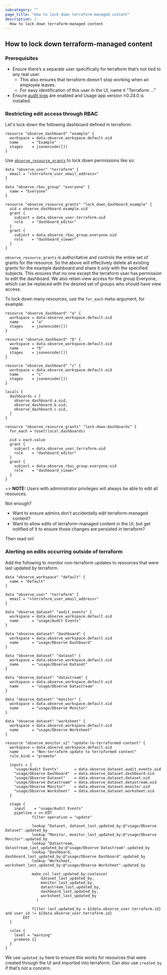 ```yaml
---
subcategory: ""
page_title: "How to lock down terraform-managed content"
description: |-
  How to lock down terraform-managed content
---
```


## How to lock down terraform-managed content

### Prerequisites

- Ensure there’s a separate user specifically for terraform that’s not tied to any real user.
  - This also ensures that terraform doesn't stop working when an employee leaves.
  - For easy identification of this user in the UI, name it "Terraform ..."
- Ensure [audit logs](https://docs.observeinc.com/en/latest/content/reference/rbac/auditTrail.html) are enabled and Usage app version ≥0.24.0 is installed.

### Restricting edit access through RBAC

Let's lock down the following dashboard defined in terraform:

```hcl
resource "observe_dashboard" "example" {
  workspace = data.observe_workspace.default.oid
  name      = "Example"
  stages    = jsonencode([])
}
```

Use [`observe_resource_grants`](https://registry.terraform.io/providers/observeinc/observe/latest/docs/resources/resource_grants) to lock down permissions like so:

```hcl
data "observe_user" "terraform" {
  email = "<terraform_user_email_address>"
}

data "observe_rbac_group" "everyone" {
  name = "Everyone"
}

resource "observe_resource_grants" "lock_down_dashboard_example" {
  oid = observe_dashboard.example.oid
  grant {
    subject = data.observe_user.terraform.oid
    role    = "dashboard_editor"
  }
  grant {
    subject = data.observe_rbac_group.everyone.oid
    role    = "dashboard_viewer"
  }
}
```
`observe_resource_grants` is authoritative and controls the entire set of grants for the resource. So the above will effectively delete all existing grants for the example dashboard and share it *only* with the specified subjects. This ensures that no one except the terraform user has permission to edit the dashboard. We also retain view access for the group Everyone, which can be replaced with the desired set of groups who should have view access.

To lock down many resources, use the `for_each` meta-argument, for example:

```
resource "observe_dashboard" "a" {
  workspace = data.observe_workspace.default.oid
  name      = "a"
  stages    = jsonencode([])
}

resource "observe_dashboard" "b" {
  workspace = data.observe_workspace.default.oid
  name      = "b"
  stages    = jsonencode([])
}

resource "observe_dashboard" "c" {
  workspace = data.observe_workspace.default.oid
  name      = "c"
  stages    = jsonencode([])
}

locals {
  dashboards = [
    observe_dashboard.a.oid,
    observe_dashboard.b.oid,
    observe_dashboard.c.oid,
  ]
}

resource "observe_resource_grants" "lock-down-dashboards" {
  for_each = toset(local.dashboards)

  oid = each.value
  grant {
    subject = data.observe_user.terraform.oid
    role    = "dashboard_editor"
  }
  grant {
    subject = data.observe_rbac_group.everyone.oid
    role    = "dashboard_viewer"
  }
}
```

~> **NOTE:** Users with administrator privileges will always be able to edit all resources.

Not enough?
- Want to ensure admins don't accidentally edit terraform-managed content?
- Want to allow edits of terraform-managed content in the UI, but get notified of it to ensure those changes are persisted in terraform?

Then read on!

### Alerting on edits occurring outside of terraform


Add the following to monitor non-terraform updates to resources that were last updated by terraform.

```hcl
data "observe_workspace" "default" {
  name = "Default"
}

data "observe_user" "terraform" {
  email = "<terraform_user_email_address>"
}

data "observe_dataset" "audit_events" {
  workspace = data.observe_workspace.default.oid
  name      = "usage/Audit Events"
}

data "observe_dataset" "dashboard" {
  workspace = data.observe_workspace.default.oid
  name      = "usage/Observe Dashboard"
}

data "observe_dataset" "dataset" {
  workspace = data.observe_workspace.default.oid
  name      = "usage/Observe Dataset"
}

data "observe_dataset" "datastream" {
  workspace = data.observe_workspace.default.oid
  name      = "usage/Observe Datastream"
}

data "observe_dataset" "monitor" {
  workspace = data.observe_workspace.default.oid
  name      = "usage/Observe Monitor"
}

data "observe_dataset" "worksheet" {
  workspace = data.observe_workspace.default.oid
  name      = "usage/Observe Worksheet"
}

resource "observe_monitor_v2" "update-to-terraformed-content" {
  workspace = data.observe_workspace.default.oid
  name      = "Non-terraform update to terraformed content"
  rule_kind = "promote"

  inputs = {
    "usage/Audit Events"       = data.observe_dataset.audit_events.oid
    "usage/Observe Dashboard"  = data.observe_dataset.dashboard.oid
    "usage/Observe Dataset"    = data.observe_dataset.dataset.oid
    "usage/Observe Datastream" = data.observe_dataset.datastream.oid
    "usage/Observe Monitor"    = data.observe_dataset.monitor.oid
    "usage/Observe Worksheet"  = data.observe_dataset.worksheet.oid
  }

  stage {
    input    = "usage/Audit Events"
    pipeline = <<-EOT
            filter operation = "update"
            
            lookup ^Dataset, dataset_last_updated_by:@"usage/Observe Dataset".updated_by
            lookup ^Monitor, monitor_last_updated_by:@"usage/Observe Monitor".updated_by
            lookup ^Datastream, datastream_last_updated_by:@"usage/Observe Datastream".updated_by
            lookup ^Dashboard, dashboard_last_updated_by:@"usage/Observe Dashboard".updated_by
            lookup ^Worksheet, worksheet_last_updated_by:@"usage/Observe Worksheet".updated_by
            
            make_col last_updated_by:coalesce(
                dataset_last_updated_by,
                monitor_last_updated_by,
                datastream_last_updated_by,
                dashboard_last_updated_by,
                worksheet_last_updated_by
              )
            
            filter last_updated_by = ${data.observe_user.terraform.id} and user_id != ${data.observe_user.terraform.id}
        EOT
  }

  rules {
    level = "warning"
    promote {}
  }
}
```

We use `updated_by` here to ensure this works for resources that were created through the UI and imported into terraform. Can also use `created_by` if that’s not a concern.